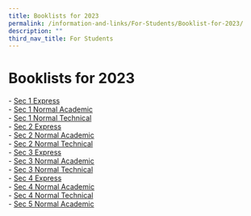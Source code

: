 ```yaml
---
title: Booklists for 2023
permalink: /information-and-links/For-Students/Booklist-for-2023/
description: ""
third_nav_title: For Students
---
```

Booklists for 2023
==================

\- [Sec 1 Express](/files/SEC%201%20EXP.pdf) <br> 
\- [Sec 1 Normal Academic](/files/SEC%201%20NA.pdf) <br>
\- [Sec 1 Normal Technical](/files/SEC%201%20NT.pdf) <br>
\- [Sec 2 Express](/files/2%20Exp.pdf) <br> 
\- [Sec 2 Normal Academic](https://bedoksouthsec.moe.edu.sg/qql/slot/u755/Information%20and%20Links/For%20Students/Booklist%202023/2%20NA.pdf)  
\- [Sec 2 Normal Technical](https://bedoksouthsec.moe.edu.sg/qql/slot/u755/Information%20and%20Links/For%20Students/Booklist%202023/2%20NT.pdf)   
\- [Sec 3 Express](https://bedoksouthsec.moe.edu.sg/qql/slot/u755/Information%20and%20Links/For%20Students/Booklist%202023/3%20Exp.pdf)  
\- [Sec 3 Normal Academic](https://bedoksouthsec.moe.edu.sg/qql/slot/u755/Information%20and%20Links/For%20Students/Booklist%202023/3%20NA.pdf)  
\- [Sec 3 Normal Technical](https://bedoksouthsec.moe.edu.sg/qql/slot/u755/Information%20and%20Links/For%20Students/Booklist%202023/3NT2023.pdf)  
\- [Sec 4 Express](https://bedoksouthsec.moe.edu.sg/qql/slot/u755/Information%20and%20Links/For%20Students/Booklist%202023/4%20Exp.pdf)  
\- [Sec 4 Normal Academic](https://bedoksouthsec.moe.edu.sg/qql/slot/u755/Information%20and%20Links/For%20Students/Booklist%202023/4%20NA.pdf)  
\- [Sec 4 Normal Technical](https://bedoksouthsec.moe.edu.sg/qql/slot/u755/Information%20and%20Links/For%20Students/Booklist%202023/4%20NT.pdf)  
\- [Sec 5 Normal Academic](https://bedoksouthsec.moe.edu.sg/qql/slot/u755/Useful%20Links/Booklists%202023/SEC%205%20NA.pdf)